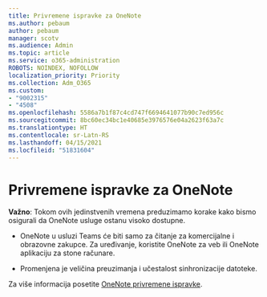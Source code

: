 ```yaml
---
title: Privremene ispravke za OneNote
ms.author: pebaum
author: pebaum
manager: scotv
ms.audience: Admin
ms.topic: article
ms.service: o365-administration
ROBOTS: NOINDEX, NOFOLLOW
localization_priority: Priority
ms.collection: Adm_O365
ms.custom:
- "9002315"
- "4508"
ms.openlocfilehash: 5586a7b1f87c4cd747f6694641077b90c7ed956c
ms.sourcegitcommit: 8bc60ec34bc1e40685e3976576e04a2623f63a7c
ms.translationtype: HT
ms.contentlocale: sr-Latn-RS
ms.lasthandoff: 04/15/2021
ms.locfileid: "51831604"
---
```

# <a name="onenote-temporary-adjustments"></a>Privremene ispravke za OneNote

**Važno**: Tokom ovih jedinstvenih vremena preduzimamo korake kako bismo osigurali da OneNote usluge ostanu visoko dostupne.

- OneNote u usluzi Teams će biti samo za čitanje za komercijalne i obrazovne zakupce. Za uređivanje, koristite OneNote za veb ili OneNote aplikaciju za stone računare.

- Promenjena je veličina preuzimanja i učestalost sinhronizacije datoteke.

Za više informacija posetite [OneNote privremene ispravke](https://techcommunity.microsoft.com/t5/onenote-service-updates/awareness-of-temporary-adjustments-in-microsoft-onenote/m-p/1248100).
